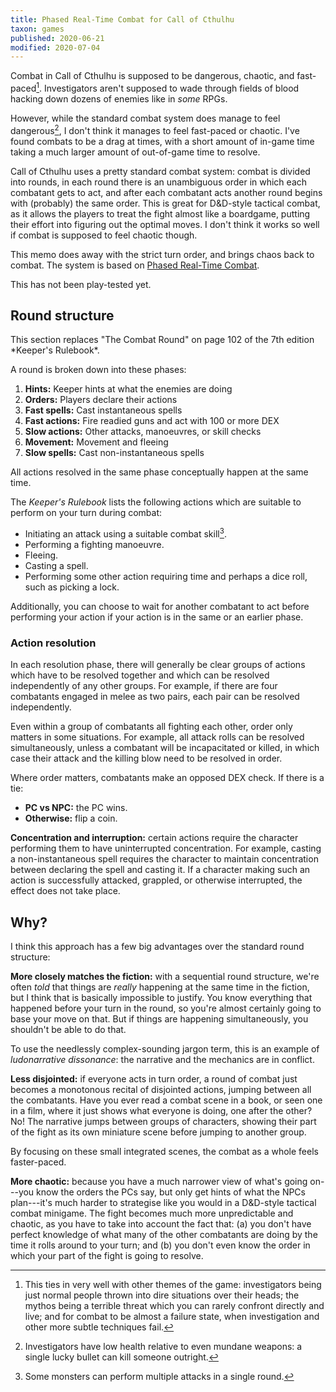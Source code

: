```yaml
---
title: Phased Real-Time Combat for Call of Cthulhu
taxon: games
published: 2020-06-21
modified: 2020-07-04
---
```


Combat in Call of Cthulhu is supposed to be dangerous, chaotic, and
fast-paced[^themes].  Investigators aren't supposed to wade through
fields of blood hacking down dozens of enemies like in *some* RPGs.

[^themes]: This ties in very well with other themes of the game:
  investigators being just normal people thrown into dire situations
  over their heads; the mythos being a terrible threat which you can
  rarely confront directly and live; and for combat to be almost a
  failure state, when investigation and other more subtle techniques
  fail.

However, while the standard combat system does manage to feel
dangerous[^danger], I don't think it manages to feel fast-paced or
chaotic.  I've found combats to be a drag at times, with a short
amount of in-game time taking a much larger amount of out-of-game time
to resolve.

[^danger]: Investigators have low health relative to even mundane
  weapons: a single lucky bullet can kill someone outright.

Call of Cthulhu uses a pretty standard combat system: combat is
divided into rounds, in each round there is an unambiguous order in
which each combatant gets to act, and after each combatant acts
another round begins with (probably) the same order.  This is great
for D&D-style tactical combat, as it allows the players to treat the
fight almost like a boardgame, putting their effort into figuring out
the optimal moves.  I don't think it works so well if combat is
supposed to feel chaotic though.

This memo does away with the strict turn order, and brings chaos back
to combat.  The system is based on [Phased Real-Time Combat][].

This has not been play-tested yet.

[Phased Real-Time Combat]: https://spellsandsteel.blogspot.com/2018/10/phased-real-time-combat-solution-you.html


Round structure
---------------

<aside class="highlight">
This section replaces "The Combat Round" on page 102 of the 7th
edition *Keeper's Rulebook*.
</aside>

A round is broken down into these phases:

1. **Hints:** Keeper hints at what the enemies are doing
2. **Orders:** Players declare their actions
3. **Fast spells:** Cast instantaneous spells
4. **Fast actions:** Fire readied guns and act with 100 or more DEX
5. **Slow actions:** Other attacks, manoeuvres, or skill checks
6. **Movement:** Movement and fleeing
7. **Slow spells:** Cast non-instantaneous spells

All actions resolved in the same phase conceptually happen at the same
time.

The *Keeper's Rulebook* lists the following actions which are suitable
to perform on your turn during combat:

- Initiating an attack using a suitable combat skill[^multi_attack].
- Performing a fighting manoeuvre.
- Fleeing.
- Casting a spell.
- Performing some other action requiring time and perhaps a dice roll,
  such as picking a lock.

[^multi_attack]: Some monsters can perform multiple attacks in a
  single round.

Additionally, you can choose to wait for another combatant to act
before performing your action if your action is in the same or an
earlier phase.

### Action resolution

In each resolution phase, there will generally be clear groups of
actions which have to be resolved together and which can be resolved
independently of any other groups.  For example, if there are four
combatants engaged in melee as two pairs, each pair can be resolved
independently.

Even within a group of combatants all fighting each other, order only
matters in some situations.  For example, all attack rolls can be
resolved simultaneously, unless a combatant will be incapacitated or
killed, in which case their attack and the killing blow need to be
resolved in order.

Where order matters, combatants make an opposed DEX check.  If there
is a tie:

- **PC vs NPC:** the PC wins.
- **Otherwise:** flip a coin.

**Concentration and interruption:** certain actions require the
character performing them to have uninterrupted concentration.  For
example, casting a non-instantaneous spell requires the character to
maintain concentration between declaring the spell and casting it.  If
a character making such an action is successfully attacked, grappled,
or otherwise interrupted, the effect does not take place.


Why?
----

I think this approach has a few big advantages over the standard round
structure:

**More closely matches the fiction:** with a sequential round
structure, we're often *told* that things are *really* happening at
the same time in the fiction, but I think that is basically impossible
to justify.  You know everything that happened before your turn in the
round, so you're almost certainly going to base your move on that.
But if things are happening simultaneously, you shouldn't be able to
do that.

To use the needlessly complex-sounding jargon term, this is an example
of *ludonarrative dissonance*: the narrative and the mechanics are in
conflict.

**Less disjointed:** if everyone acts in turn order, a round of combat
just becomes a monotonous recital of disjointed actions, jumping
between all the combatants.  Have you ever read a combat scene in a
book, or seen one in a film, where it just shows what everyone is
doing, one after the other?  No!  The narrative jumps between groups
of characters, showing their part of the fight as its own miniature
scene before jumping to another group.

By focusing on these small integrated scenes, the combat as a whole
feels faster-paced.

**More chaotic:** because you have a much narrower view of what's
going on---you know the orders the PCs say, but only get hints of what
the NPCs plan---it's much harder to strategise like you would in a
D&D-style tactical combat minigame.  The fight becomes much more
unpredictable and chaotic, as you have to take into account the fact
that: (a) you don't have perfect knowledge of what many of the other
combatants are doing by the time it rolls around to your turn; and (b)
you don't even know the order in which your part of the fight is going
to resolve.
